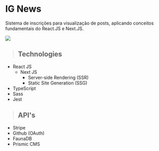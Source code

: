 # IG News

Sistema de inscrições para visualização de posts, aplicando conceitos fundamentais do React.JS e Next.JS.

<img src="https://i.imgur.com/KWSP3Kq.png">

<br />

> ## Technologies

- React JS
  - Next JS
    - Server-side Rendering (SSR)
    - Static Site Generation (SSG)
- TypeScript
- Sass
- Jest

> ## API's

- Stripe
- Github (OAuth)
- FaunaDB
- Prismic CMS